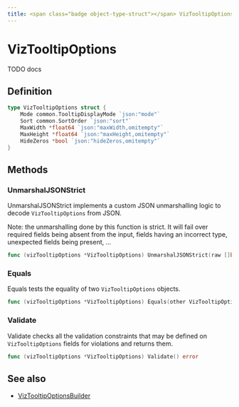 ```yaml
---
title: <span class="badge object-type-struct"></span> VizTooltipOptions
---
```

# <span class="badge object-type-struct"></span> VizTooltipOptions

TODO docs

## Definition

```go
type VizTooltipOptions struct {
    Mode common.TooltipDisplayMode `json:"mode"`
    Sort common.SortOrder `json:"sort"`
    MaxWidth *float64 `json:"maxWidth,omitempty"`
    MaxHeight *float64 `json:"maxHeight,omitempty"`
    HideZeros *bool `json:"hideZeros,omitempty"`
}
```
## Methods

### <span class="badge object-method"></span> UnmarshalJSONStrict

UnmarshalJSONStrict implements a custom JSON unmarshalling logic to decode `VizTooltipOptions` from JSON.

Note: the unmarshalling done by this function is strict. It will fail over required fields being absent from the input, fields having an incorrect type, unexpected fields being present, …

```go
func (vizTooltipOptions *VizTooltipOptions) UnmarshalJSONStrict(raw []byte) error
```

### <span class="badge object-method"></span> Equals

Equals tests the equality of two `VizTooltipOptions` objects.

```go
func (vizTooltipOptions *VizTooltipOptions) Equals(other VizTooltipOptions) bool
```

### <span class="badge object-method"></span> Validate

Validate checks all the validation constraints that may be defined on `VizTooltipOptions` fields for violations and returns them.

```go
func (vizTooltipOptions *VizTooltipOptions) Validate() error
```

## See also

 * <span class="badge builder"></span> [VizTooltipOptionsBuilder](./builder-VizTooltipOptionsBuilder.md)
